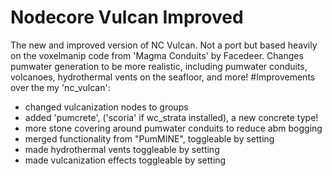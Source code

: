 # Nodecore Vulcan Improved
The new and improved version of NC Vulcan. 
Not a port but based heavily on the voxelmanip code from 'Magma Conduits' by Facedeer.
Changes pumwater generation to be more realistic, including pumwater conduits, volcanoes, hydrothermal vents on the seafloor, and more!
#Improvements over the my 'nc_vulcan':
- changed vulcanization nodes to groups
- added 'pumcrete', ('scoria' if wc_strata installed), a new concrete type!
- more stone covering around pumwater conduits to reduce abm bogging
- merged functionality from "PumMINE", toggleable by setting
- made hydrothermal vents toggleable by setting
- made vulcanization effects toggleable by setting
